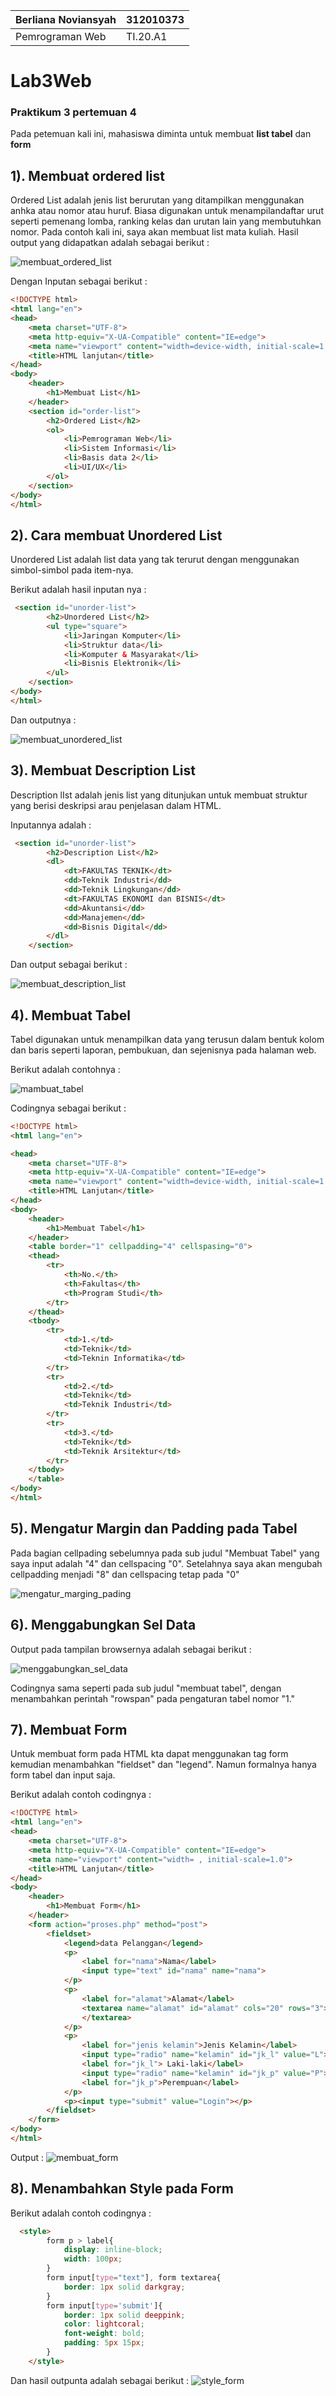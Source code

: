 |  Berliana Noviansyah  |  312010373  |
|-----------------------|-------------|
|    Pemrograman Web    |   TI.20.A1  |

# Lab3Web
### Praktikum 3 pertemuan 4

Pada petemuan kali ini, mahasiswa diminta untuk membuat **list tabel** dan **form**

## 1). Membuat ordered list

Ordered List adalah jenis list berurutan yang ditampilkan menggunakan anhka atau nomor atau huruf.
Biasa digunakan untuk menampilandaftar urut seperti pemenang lomba, ranking kelas dan urutan lain yang membutuhkan nomor.
Pada contoh kali ini, saya akan membuat list mata kuliah.
Hasil output yang didapatkan adalah sebagai berikut :

![membuat_ordered_list](img/pic1.png) 

Dengan Inputan sebagai berikut :

```html
<!DOCTYPE html>
<html lang="en">
<head>
    <meta charset="UTF-8">
    <meta http-equiv="X-UA-Compatible" content="IE=edge">
    <meta name="viewport" content="width=device-width, initial-scale=1.0">
    <title>HTML lanjutan</title>
</head>
<body>
    <header>
        <h1>Membuat List</h1>
    </header>
    <section id="order-list">
        <h2>Ordered List</h2>
        <ol>
            <li>Pemrograman Web</li>
            <li>Sistem Informasi</li>
            <li>Basis data 2</li>
            <li>UI/UX</li>
        </ol>
    </section>
</body>
</html>
```

## 2). Cara membuat Unordered List

Unordered List adalah list data yang tak terurut dengan menggunakan simbol-simbol pada item-nya.

Berikut adalah hasil inputan nya :

```html
 <section id="unorder-list">
        <h2>Unordered List</h2>
        <ul type="square">
            <li>Jaringan Komputer</li>
            <li>Struktur data</li>
            <li>Komputer & Masyarakat</li>
            <li>Bisnis Elektronik</li>
        </ul>
    </section>
</body>
</html>
```

Dan outputnya :

![membuat_unordered_list](img/pic2.png)


## 3). Membuat Description List

Description lIst adalah jenis list yang ditunjukan untuk membuat struktur yang berisi deskripsi arau penjelasan dalam HTML.

Inputannya adalah :

```html
 <section id="unorder-list">
        <h2>Description List</h2>
        <dl>
            <dt>FAKULTAS TEKNIK</dt>
            <dd>Teknik Industri</dd>
            <dd>Teknik Lingkungan</dd>
            <dt>FAKULTAS EKONOMI dan BISNIS</dt>
            <dd>Akuntansi</dd>
            <dd>Manajemen</dd>
            <dd>Bisnis Digital</dd>
        </dl>
    </section>
```

Dan output sebagai berikut :

![membuat_description_list](img/pic3.png)



## 4). Membuat Tabel

Tabel digunakan untuk menampilkan data yang terusun dalam bentuk kolom dan baris seperti laporan, pembukuan, dan sejenisnya pada halaman web.

Berikut adalah contohnya :

![mambuat_tabel](img/tabel.png)

Codingnya sebagai berikut :

```html
<!DOCTYPE html>
<html lang="en">

<head>
    <meta charset="UTF-8">
    <meta http-equiv="X-UA-Compatible" content="IE=edge">
    <meta name="viewport" content="width=device-width, initial-scale=1.0">
    <title>HTML Lanjutan</title>
</head>
<body>
    <header>
        <h1>Membuat Tabel</h1>
    </header>
    <table border="1" cellpadding="4" cellspasing="0">
    <thead>
        <tr>
            <th>No.</th>
            <th>Fakultas</th>
            <th>Program Studi</th>
        </tr>
    </thead>
    <tbody>
        <tr>
            <td>1.</td>
            <td>Teknik</td>
            <td>Teknin Informatika</td>
        </tr>
        <tr>
            <td>2.</td>
            <td>Teknik</td>
            <td>Teknik Industri</td>
        </tr>
        <tr>
            <td>3.</td>
            <td>Teknik</td>
            <td>Teknik Arsitektur</td>
        </tr>
    </tbody>
    </table>
</body>
</html>
```


## 5). Mengatur Margin dan Padding pada Tabel

Pada bagian cellpading sebelumnya pada sub judul "Membuat Tabel" yang saya input adalah "4" dan cellspacing "0".
Setelahnya saya akan mengubah cellpadding menjadi "8" dan cellspacing tetap pada "0"

![mengatur_marging_pading](img/margin.png)


## 6). Menggabungkan Sel Data

Output pada tampilan browsernya adalah sebagai berikut :

![menggabungkan_sel_data](img/sel_data.png)

Codingnya sama seperti pada sub judul "membuat tabel", dengan menambahkan perintah "rowspan" pada pengaturan tabel nomor "1."


## 7). Membuat Form

Untuk membuat form pada HTML kta dapat menggunakan tag form kemudian menambahkan "fieldset" dan "legend". Namun formalnya hanya form tabel dan input saja.


Berikut adalah contoh codingnya :

```html
<!DOCTYPE html>
<html lang="en">
<head>
    <meta charset="UTF-8">
    <meta http-equiv="X-UA-Compatible" content="IE=edge">
    <meta name="viewport" content="width= , initial-scale=1.0">
    <title>HTML Lanjutan</title>
</head>
<body>
    <header>
        <h1>Membuat Form</h1>
    </header>
    <form action="proses.php" method="post">
        <fieldset>
            <legend>data Pelanggan</legend>
            <p>
                <label for="nama">Nama</label>
                <input type="text" id="nama" name="nama">
            </p>
            <p>
                <label for="alamat">Alamat</label>
                <textarea name="alamat" id="alamat" cols="20" rows="3">            
                </textarea>
            </p>
            <p>
                <label for="jenis kelamin">Jenis Kelamin</label>
                <input type="radio" name="kelamin" id="jk_l" value="L">
                <label for="jk_l"> Laki-laki</label>
                <input type="radio" name="kelamin" id="jk_p" value="P">
                <label for="jk_p">Perempuan</label>
            </p>
            <p><input type="submit" value="Login"></p>
        </fieldset>
    </form>
</body>
</html>
```

Output :
![membuat_form](img/membuat_form.png)


## 8). Menambahkan Style pada Form

Berikut adalah contoh codingnya :
```html
  <style>
        form p > label{
            display: inline-block;
            width: 100px;
        }
        form input[type="text"], form textarea{
            border: 1px solid darkgray;
        }
        form input[type='submit']{
            border: 1px solid deeppink;
            color: lightcoral;
            font-weight: bold;
            padding: 5px 15px;
        }
    </style>
```

Dan hasil outpunta adalah sebagai berikut :
![style_form](img/style_form.png)